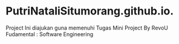 # PutriNataliSitumorang.github.io.
Project Ini diajukan guna memenuhi Tugas Mini Project By RevoU Fudamental : Software Engineering 
